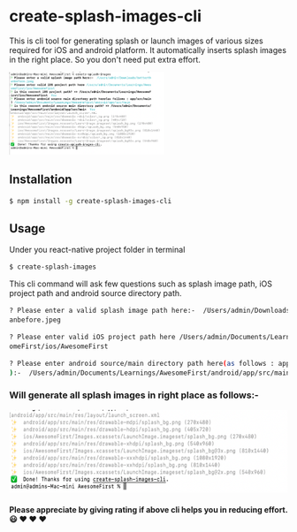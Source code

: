 # create-splash-images-cli

This is cli tool for generating splash or launch images of various sizes required for iOS and android platform. It automatically inserts splash images in the right place. So you don't need put extra effort.

<p>
  <img height="150" src="https://github.com/lokesh020/create-splash-images-cli/blob/master/images/Process.png"></img>
</p>

## Installation

```bash
$ npm install -g create-splash-images-cli
```

## Usage

Under you react-native project folder in terminal

```bash
$ create-splash-images
```

This cli command will ask few questions such as splash image path, iOS project path and android source directory path.

```bash
? Please enter a valid splash image path here:-  /Users/admin/Downloads/betterth
anbefore.jpeg 
```

```bash
? Please enter valid iOS project path here /Users/admin/Documents/Learnings/Awes
omeFirst/ios/AwesomeFirst 
```
```bash
? Please enter android source/main directory path here(as follows : app/src/main
):-  /Users/admin/Documents/Learnings/AwesomeFirst/android/app/src/main 
```

### Will generate all splash images in right place as follows:- 

<p>
  <img height="150" src="https://github.com/lokesh020/create-splash-images-cli/blob/master/images/OutputResult.png"></img>
</p> 

#### Please appreciate by giving rating if above cli helps you in reducing effort. :smiley: :heart: :heart: :heart:
